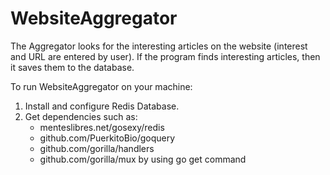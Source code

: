 # WebsiteAggregator

The Aggregator looks for the interesting articles on the website (interest and URL are entered by user). If the program finds 
interesting articles, then it saves them to the database.

To run WebsiteAggregator on your machine:
1) Install and configure Redis Database.
2) Get dependencies such as:
   * menteslibres.net/gosexy/redis
   * github.com/PuerkitoBio/goquery
   * github.com/gorilla/handlers
   * github.com/gorilla/mux
   by using go get command
